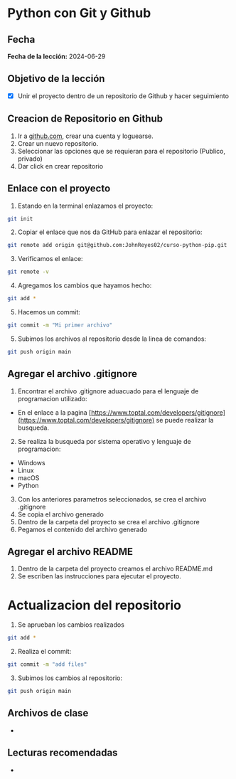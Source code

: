 # Python con Git y Github

## Fecha

**Fecha de la lección:** 2024-06-29

## Objetivo de la lección

- [x] Unir el proyecto dentro de un repositorio de Github y hacer seguimiento

## Creacion de Repositorio en Github

1. Ir a [github.com](https://github.com/), crear una cuenta y loguearse.
2. Crear un nuevo repositorio.
3. Seleccionar las opciones que se requieran para el repositorio (Publico, privado)
4. Dar click en crear repositorio

## Enlace con el proyecto

1. Estando en la terminal enlazamos el proyecto:

```bash
git init
```

2. Copiar el enlace que nos da GitHub para enlazar el repositorio:

```bash
git remote add origin git@github.com:JohnReyes02/curso-python-pip.git
```

3. Verificamos el enlace:

```bash
git remote -v
```

4. Agregamos los cambios que hayamos hecho:

```bash
git add *
```

5. Hacemos un commit:

```bash
git commit -m "Mi primer archivo"
```

5. Subimos los archivos al repositorio desde la linea de comandos:

```bash
git push origin main
```

## Agregar el archivo .gitignore

1. Encontrar el archivo .gitignore aduacuado para el lenguaje de programacion utilizado:

- En el enlace a la pagina [https://www.toptal.com/developers/gitignore](https://www.toptal.com/developers/gitignore) se puede realizar la busqueda.

2. Se realiza la busqueda por sistema operativo y lenguaje de programacion:

- Windows
- Linux
- macOS
- Python

3. Con los anteriores parametros seleccionados, se crea el archivo .gitignore
4. Se copia el archivo generado
5. Dentro de la carpeta del proyecto se crea el archivo .gitignore
6. Pegamos el contenido del archivo generado

## Agregar el archivo README

1. Dentro de la carpeta del proyecto creamos el archivo README.md
2. Se escriben las instrucciones para ejecutar el proyecto.

# Actualizacion del repositorio

1. Se aprueban los cambios realizados

```bash
git add *
```

2. Realiza el commit:

```bash
git commit -m "add files"
```

3. Subimos los cambios al repositorio:

```bash
git push origin main
```

## Archivos de clase

-

## Lecturas recomendadas

-
